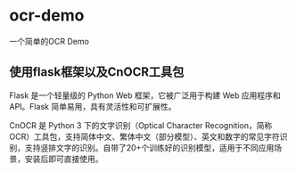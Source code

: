 # ocr-demo
一个简单的OCR Demo
## 使用flask框架以及CnOCR工具包
Flask 是一个轻量级的 Python Web 框架，它被广泛用于构建 Web 应用程序和 API。Flask 简单易用，具有灵活性和可扩展性。

CnOCR 是 Python 3 下的文字识别（Optical Character Recognition，简称OCR）工具包，支持简体中文、繁体中文（部分模型）、英文和数字的常见字符识别，支持竖排文字的识别。自带了20+个训练好的识别模型，适用于不同应用场景，安装后即可直接使用。
